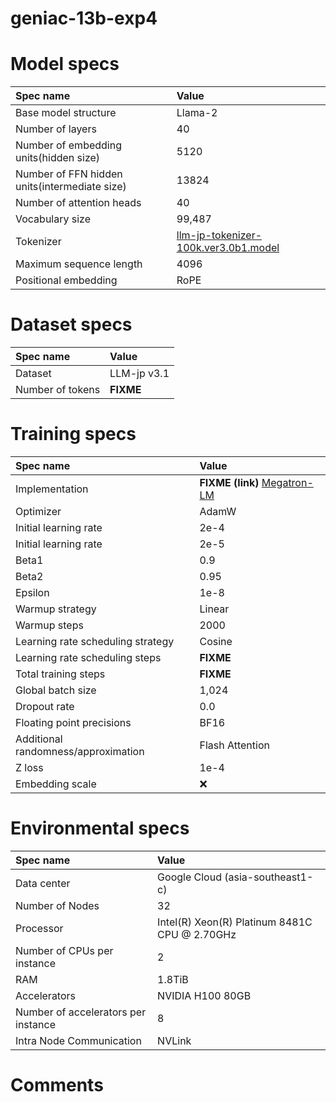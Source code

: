 # geniac-13b-exp4

# Model specs

|Spec name|Value|
|:---|:---|
|Base model structure|Llama-2|
|Number of layers|40|
|Number of embedding units(hidden size)|5120|
|Number of FFN hidden units(intermediate size)|13824|
|Number of attention heads|40|
|Vocabulary size|99,487|
|Tokenizer|[llm-jp-tokenizer-100k.ver3.0b1.model](https://github.com/llm-jp/llm-jp-tokenizer/blob/870a27ce6872e105e4b76cdf2e68c8b7ebfc6a37/models/ver3.0/llm-jp-tokenizer-100k.ver3.0b1.model)|
|Maximum sequence length|4096|
|Positional embedding|RoPE|

# Dataset specs
|Spec name|Value|
|:---|:---|
|Dataset|LLM-jp v3.1|
|Number of tokens|**FIXME**|

# Training specs

|Spec name|Value|
|:---|:---|
|Implementation|**FIXME (link)** [Megatron-LM]()|
|Optimizer|AdamW|
|Initial learning rate|2e-4|
|Initial learning rate|2e-5|
|Beta1|0.9|
|Beta2|0.95|
|Epsilon|1e-8|
|Warmup strategy|Linear|
|Warmup steps|2000|
|Learning rate scheduling strategy|Cosine|
|Learning rate scheduling steps|**FIXME**|
|Total training steps|**FIXME**|
|Global batch size|1,024|
|Dropout rate|0.0|
|Floating point precisions|BF16|
|Additional randomness/approximation|Flash Attention|
|Z loss|1e-4|
|Embedding scale|❌|

# Environmental specs

|Spec name|Value|
|:---|:---|
|Data center|Google Cloud (asia-southeast1-c)|
|Number of Nodes|32|
|Processor|Intel(R) Xeon(R) Platinum 8481C CPU @ 2.70GHz|
|Number of CPUs per instance|2|
|RAM|1.8TiB|
|Accelerators|NVIDIA H100 80GB|
|Number of accelerators per instance|8|
|Intra Node Communication |NVLink|

# Comments
